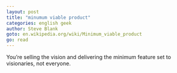 ```yaml
---
layout: post
title: "minumum viable product"
categories: english geek
author: Steve Blank
goto: en.wikipedia.org/wiki/Minimum_viable_product
go: read
---
```


You’re selling the vision and delivering the minimum feature set to visionaries, not everyone.
